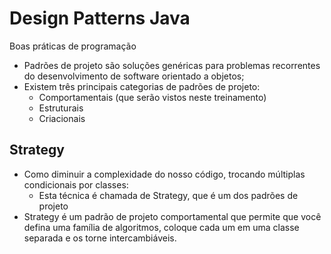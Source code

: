 # Design Patterns Java
Boas práticas de programação

- Padrões de projeto são soluções genéricas para problemas recorrentes do desenvolvimento de software orientado a objetos;
- Existem três principais categorias de padrões de projeto:
  - Comportamentais (que serão vistos neste treinamento)
  - Estruturais
  - Criacionais

## Strategy
- Como diminuir a complexidade do nosso código, trocando múltiplas condicionais por classes:
    - Esta técnica é chamada de Strategy, que é um dos padrões de projeto
- Strategy é um padrão de projeto comportamental que permite que você defina uma família de algoritmos, coloque cada um em uma classe separada e os torne intercambiáveis.

